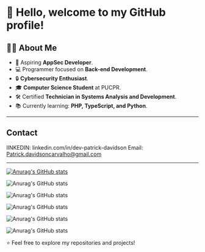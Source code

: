 # 👋 Hello, welcome to my GitHub profile!



## 👨‍🎓 About Me  
- 🎯 Aspiring **AppSec Developer**.  
- 💻 Programmer focused on **Back-end Development**.  
- 🔒 **Cybersecurity Enthusiast**.  
- 🎓 **Computer Science Student** at PUCPR.  
- 🛠️ Certified **Technician in Systems Analysis and Development**.  
- 📚 Currently learning: **PHP, TypeScript, and Python**.  

---

## Contact
  lINKEDIN: linkedin.com/in/dev-patrick-davidson
  Email: Patrick.davidsoncarvalho@gmail.com

---
[![Anurag's GitHub stats](https://github-readme-stats.vercel.app/api?username=devPatrickDavidson)](https://github.com/anuraghazra/github-readme-stats)

![Anurag's GitHub stats](https://github-readme-stats.vercel.app/api?username=devPatrickDavidson&hide=contribs,prs)

![Anurag's GitHub stats](https://github-readme-stats.vercel.app/api?username=devPatrickDavidson&show=reviews,discussions_started,discussions_answered,prs_merged,prs_merged_percentage)

![Anurag's GitHub stats](https://github-readme-stats.vercel.app/api?username=devPatrickDavidson&show_icons=true)

![Anurag's GitHub stats](https://github-readme-stats.vercel.app/api?username=devPatrickDavidson&commits_year=2020)

![Anurag's GitHub stats](https://github-readme-stats.vercel.app/api?username=devPatrickDavidson&show_icons=true&theme=radical)


⭐ Feel free to explore my repositories and projects!  

